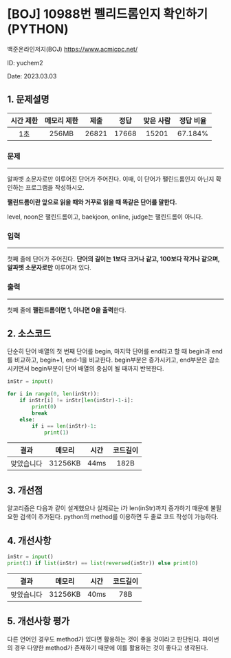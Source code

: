 # [BOJ] 10988번 펠리드롬인지 확인하기 (PYTHON)
백준온라인저지(BOJ) https://www.acmicpc.net/

ID: yuchem2

Date: 2023.03.03

## 1. 문제설명
| 시간 제한 | 메모리 제한 | 제출  | 정답 | 맞은 사람 | 정답 비율 |
| :---: | :---: | :---: | :---: | :---: | :---: |
| 1초 | 256MB | 26821 | 17668 | 15201 | 67.184% |

### 문제
---
알파벳 소문자로만 이루어진 단어가 주어진다. 이때, 이 단어가 팰린드롬인지 아닌지 확인하는 프로그램을 작성하시오.

**팰린드롬이란 앞으로 읽을 때와 거꾸로 읽을 때 똑같은 단어를 말한다.** 

level, noon은 팰린드롬이고, baekjoon, online, judge는 팰린드롬이 아니다.

### 입력
---
첫째 줄에 단어가 주어진다. **단어의 길이는 1보다 크거나 같고, 100보다 작거나 같으며, 알파벳 소문자로만** 이루어져 있다.

### 출력
---
첫째 줄에 **팰린드롬이면 1, 아니면 0을 출력**한다.

## 2. 소스코드
단순히 단어 배열의 첫 번째 단어를 begin, 마지막 단어를 end라고 할 때 begin과 end를 비교하고, begin+1, end-1을 비교한다. 
begin부분은 증가시키고, end부분은 감소시키면서 begin부분이 단어 배열의 중심이 될 때까지 반복한다. 

```python
inStr = input()

for i in range(0, len(inStr)):
    if inStr[i] != inStr[len(inStr)-1-i]:
        print(0)
        break
    else:
        if i == len(inStr)-1:
            print(1)
```

| 결과 | 메모리 | 시간 | 코드길이 |
|:---:|:-----: | :---: | :----: |
| 맞았습니다 | 31256KB | 44ms | 182B |


## 3. 개선점
알고리즘은 다음과 같이 설계했으나 실제로는 i가 len(inStr)까지 증가하기 때문에 불필요한 검색이 추가된다.
python의 method를 이용하면 두 줄로 코드 작성이 가능하다. 

## 4. 개선사항
```Python
inStr = input()
print(1) if list(inStr) == list(reversed(inStr)) else print(0)
```

| 결과 | 메모리 | 시간 | 코드길이 |
|:---:|:-----: | :---: | :----: |
| 맞았습니다 | 31256KB | 40ms | 78B |

## 5. 개선사항 평가
다른 언어인 경우도 method가 있다면 활용하는 것이 좋을 것이라고 판단된다. 
파이썬의 경우 다양한 method가 존재하기 때문에 이를 활용하는 것이 좋다고 생각된다. 
